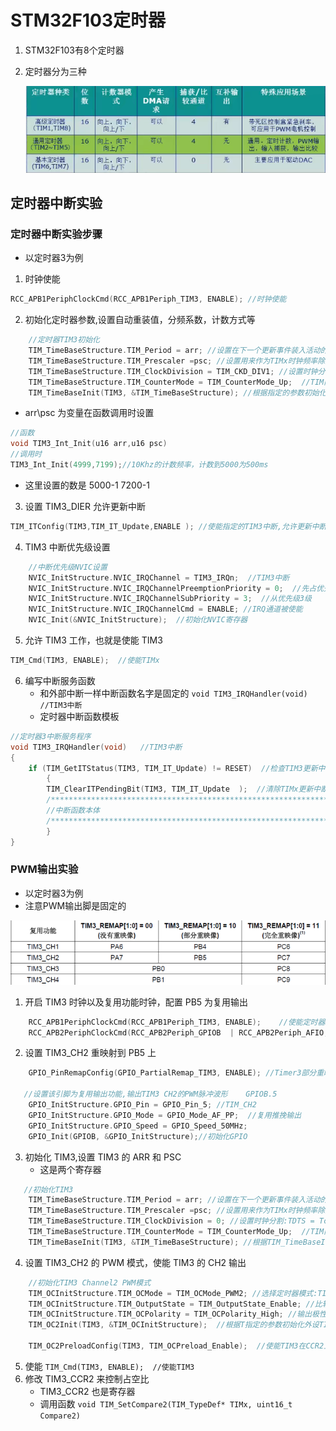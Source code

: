 # STM32F103定时器
1. STM32F103有8个定时器
2. 定时器分为三种

    ![本地](<../../Document images/MCU/三种定时器区别.png>)
## 定时器中断实验
### 定时器中断实验步骤
* 以定时器3为例
1. 时钟使能
```c
RCC_APB1PeriphClockCmd(RCC_APB1Periph_TIM3, ENABLE); //时钟使能
```
2. 初始化定时器参数,设置自动重装值，分频系数，计数方式等
```c
	//定时器TIM3初始化
	TIM_TimeBaseStructure.TIM_Period = arr; //设置在下一个更新事件装入活动的自动重装载寄存器周期的值	
	TIM_TimeBaseStructure.TIM_Prescaler =psc; //设置用来作为TIMx时钟频率除数的预分频值
	TIM_TimeBaseStructure.TIM_ClockDivision = TIM_CKD_DIV1; //设置时钟分割:TDTS = Tck_tim
	TIM_TimeBaseStructure.TIM_CounterMode = TIM_CounterMode_Up;  //TIM向上计数模式
	TIM_TimeBaseInit(TIM3, &TIM_TimeBaseStructure); //根据指定的参数初始化TIMx的时间基数单位
```
* arr\psc 为变量在函数调用时设置
```c
//函数
void TIM3_Int_Init(u16 arr,u16 psc)
//调用时
TIM3_Int_Init(4999,7199);//10Khz的计数频率，计数到5000为500ms 
```
* 这里设置的数是 5000-1 7200-1
3. 设置 TIM3_DIER 允许更新中断
```c
TIM_ITConfig(TIM3,TIM_IT_Update,ENABLE ); //使能指定的TIM3中断,允许更新中断
```
4. TIM3 中断优先级设置
```c
	//中断优先级NVIC设置
	NVIC_InitStructure.NVIC_IRQChannel = TIM3_IRQn;  //TIM3中断
	NVIC_InitStructure.NVIC_IRQChannelPreemptionPriority = 0;  //先占优先级0级
	NVIC_InitStructure.NVIC_IRQChannelSubPriority = 3;  //从优先级3级
	NVIC_InitStructure.NVIC_IRQChannelCmd = ENABLE; //IRQ通道被使能
	NVIC_Init(&NVIC_InitStructure);  //初始化NVIC寄存器
```
5. 允许 TIM3 工作，也就是使能 TIM3
```c
TIM_Cmd(TIM3, ENABLE);  //使能TIMx	
```
6. 编写中断服务函数
    * 和外部中断一样中断函数名字是固定的 `void TIM3_IRQHandler(void)   //TIM3中断`
    * 定时器中断函数模板
```c
//定时器3中断服务程序
void TIM3_IRQHandler(void)   //TIM3中断
{
	if (TIM_GetITStatus(TIM3, TIM_IT_Update) != RESET)  //检查TIM3更新中断发生与否
		{
		TIM_ClearITPendingBit(TIM3, TIM_IT_Update  );  //清除TIMx更新中断标志 
		/***************************************************************/
        //中断函数本体
        /***************************************************************/
		}
}
```
### PWM输出实验
* 以定时器3为例
* 注意PWM输出脚是固定的

![本地](<../../Document images/MCU/定时器3对应脚.png>)
1. 开启 TIM3 时钟以及复用功能时钟，配置 PB5 为复用输出
```c
	RCC_APB1PeriphClockCmd(RCC_APB1Periph_TIM3, ENABLE);	//使能定时器3时钟
 	RCC_APB2PeriphClockCmd(RCC_APB2Periph_GPIOB  | RCC_APB2Periph_AFIO, ENABLE);  //使能GPIO外设和AFIO复用功能模块时钟
```
2. 设置 TIM3_CH2 重映射到 PB5 上
```c
    GPIO_PinRemapConfig(GPIO_PartialRemap_TIM3, ENABLE); //Timer3部分重映射  TIM3_CH2->PB5    
 
   //设置该引脚为复用输出功能,输出TIM3 CH2的PWM脉冲波形	GPIOB.5
	GPIO_InitStructure.GPIO_Pin = GPIO_Pin_5; //TIM_CH2
	GPIO_InitStructure.GPIO_Mode = GPIO_Mode_AF_PP;  //复用推挽输出
	GPIO_InitStructure.GPIO_Speed = GPIO_Speed_50MHz;
	GPIO_Init(GPIOB, &GPIO_InitStructure);//初始化GPIO
```
3. 初始化 TIM3,设置 TIM3 的 ARR 和 PSC
    * 这是两个寄存器
```c
   //初始化TIM3
	TIM_TimeBaseStructure.TIM_Period = arr; //设置在下一个更新事件装入活动的自动重装载寄存器周期的值
	TIM_TimeBaseStructure.TIM_Prescaler =psc; //设置用来作为TIMx时钟频率除数的预分频值 
	TIM_TimeBaseStructure.TIM_ClockDivision = 0; //设置时钟分割:TDTS = Tck_tim
	TIM_TimeBaseStructure.TIM_CounterMode = TIM_CounterMode_Up;  //TIM向上计数模式
	TIM_TimeBaseInit(TIM3, &TIM_TimeBaseStructure); //根据TIM_TimeBaseInitStruct中指定的参数初始化TIMx的时间基数单位
```
4. 设置 TIM3_CH2 的 PWM 模式，使能 TIM3 的 CH2 输出
```c
	//初始化TIM3 Channel2 PWM模式	 
	TIM_OCInitStructure.TIM_OCMode = TIM_OCMode_PWM2; //选择定时器模式:TIM脉冲宽度调制模式2
 	TIM_OCInitStructure.TIM_OutputState = TIM_OutputState_Enable; //比较输出使能
	TIM_OCInitStructure.TIM_OCPolarity = TIM_OCPolarity_High; //输出极性:TIM输出比较极性高
	TIM_OC2Init(TIM3, &TIM_OCInitStructure);  //根据T指定的参数初始化外设TIM3 OC2

	TIM_OC2PreloadConfig(TIM3, TIM_OCPreload_Enable);  //使能TIM3在CCR2上的预装载寄存器
```
5. 使能 `TIM_Cmd(TIM3, ENABLE);  //使能TIM3`
6. 修改 TIM3_CCR2 来控制占空比
    * TIM3_CCR2 也是寄存器
    * 调用函数  `void TIM_SetCompare2(TIM_TypeDef* TIMx, uint16_t Compare2)`